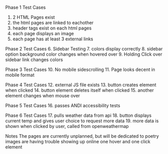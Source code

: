 Phase 1 Test Cases
1. 2 HTML Pages exist
2. the html pages are linked to eachother
3. header tags exist on each html pages
4. each page displays an image
5. each page has at least 3 external links

Phase 2 Test Cases
6. Sidebar Testing
7. colors display correctly
8. sidebar option background color changes when hovered over
9. Holding Click over sidebar link changes colors

Phase 3 Test Cases
10. No mobile sidescrolling
11. Page looks decent in mobile format

Phase 4 Test Cases
12. external JS file exists
13. button creates element when clicked
14. button element deletes itself when clicked
15. another element changes when mouse over

Phase 5 Test Cases
16. passes ANDI accessibility tests

Phase 6 Test Cases 
17. pulls weather data from api
18. button displays current temp and gives user choice to request more data
19. more data is shown when clicked by user, called from openweathermap

Notes
The pages are currently unplanned, but will be dedicated to poetry
images are having trouble showing up online
one hover and one click element
